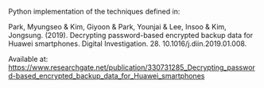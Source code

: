 Python implementation of the techniques defined in:

Park, Myungseo & Kim, Giyoon & Park, Younjai & Lee, Insoo & Kim, Jongsung. (2019). Decrypting password-based encrypted backup data for Huawei smartphones. Digital Investigation. 28. 10.1016/j.diin.2019.01.008. 

Available at:
https://www.researchgate.net/publication/330731285_Decrypting_password-based_encrypted_backup_data_for_Huawei_smartphones